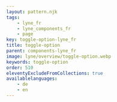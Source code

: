 ```yaml
---
layout: pattern.njk
tags: 
    - lyne_fr
    - lyne_components_fr
    - page
key: toggle-option-lyne_fr
title: toggle-option
parent: components-lyne_fr
image: lyne/overview/toggle-option.webp
keywords: toggle-option
order: 510
eleventyExcludeFromCollections: true
availablelanguages: 
    - de
    - en
---
```

